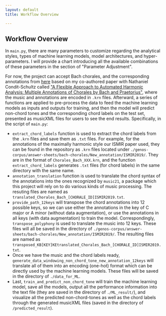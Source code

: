 ```yaml
---
layout: default
title: Workflow Overview

---
```


## Workflow Overview

In `main.py`, there are many parameters to customize regarding the analytical styles, types of machine learning models, model architectures, and hyper-parameters. I will provide a chart introducing all the available combinations of these parameters in the section of "Parameter Adjustment". 

For now, the project can accept Bach chorales, and the corresponding annotations from [here](https://natsguitar.github.io/FlexibleChoraleHarmonicAnalysisGUI/) based on my co-authored paper with Nathaniel Condit-Schultz called ["A Flexible Approach to Automated Harmonic Analysis: Multiple Annotations of Chorales by Bach and Praetorius"](http://ismir2018.ircam.fr/doc/pdfs/283_Paper.pdf), where the music and annotations are encoded in `.krn` files. Afterward, a series of functions are applied to pre-process the data to feed the machine learning models as inputs and outputs for training, and then the model will predict non-chord tones and the corresponding chord labels on the test set, presented as musicXML files for users to see the end results. Specifically, in the script of `main.py`:
* `extract_chord_labels` function is used to extract the chord labels from the `.krn` files and save them as `.txt` files. For example, for the annotations of the maximally harmonic style our ISMIR paper used, they can be found in the repository as `.krn` files located under `./genos-corpus/answer-sheets/bach-chorales/New_annotation/ISMIR2019/`. They are in the format of `Chorales_Bach_XXX.krn`, and the function `extract_chord_labels` generates `.txt` files (for chord labels) in the same directory with the same name.
* `annotation_translation` function is used to translate the chord syntax of the annotations into the ones recognized by `music21`, a package which this project will rely on to do various kinds of music processing. The resuting files are named as `translated_Chorales_Bach_[CHORALE_ID]ISMIR2019.txt`.
* `provide_path_12keys` will transpose the chord annotations into 12 possible keys, so we can use either the annotations in the key of C major or A minor (without data augmentation), or use the annotations in all keys (with data augmentation) to train the model. Correspondingly, `transpose_polyphony` is used to translate the music into 12 keys. These files will all be saved in the directory of `./genos-corpus/answer-sheets/bach-chorales/New_annotation/ISMIR2019/`. The resulting files are named as `transposed_KB[KEY]KEtranslated_Chorales_Bach_[CHORALE_ID]ISMIR2019.txt`.
* Once we have the music and the chord labels ready, `generate_data_windowing_non_chord_tone_new_annotation_12keys` will translate all of them into an encoding (one-hot) format which can be directly used by the machine learning models. These files will be saved in the directory of `./data_for_ML`.
* Last, `train_and_predict_non_chord_tone` will train the machine learning model, save all the models, output all the performance information into the text file (they are saved in the directory of `./ML_result/`), and visualize all the predicted non-chord-tones as well as the chord labels through the generated musicXML files (saved in the directory of `/predicted_result`).   
